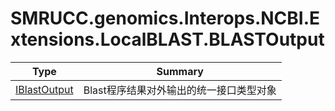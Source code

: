 ﻿
# SMRUCC.genomics.Interops.NCBI.Extensions.LocalBLAST.BLASTOutput

|Type|Summary|
|----|-------|
|[IBlastOutput](./IBlastOutput.md)|Blast程序结果对外输出的统一接口类型对象|

